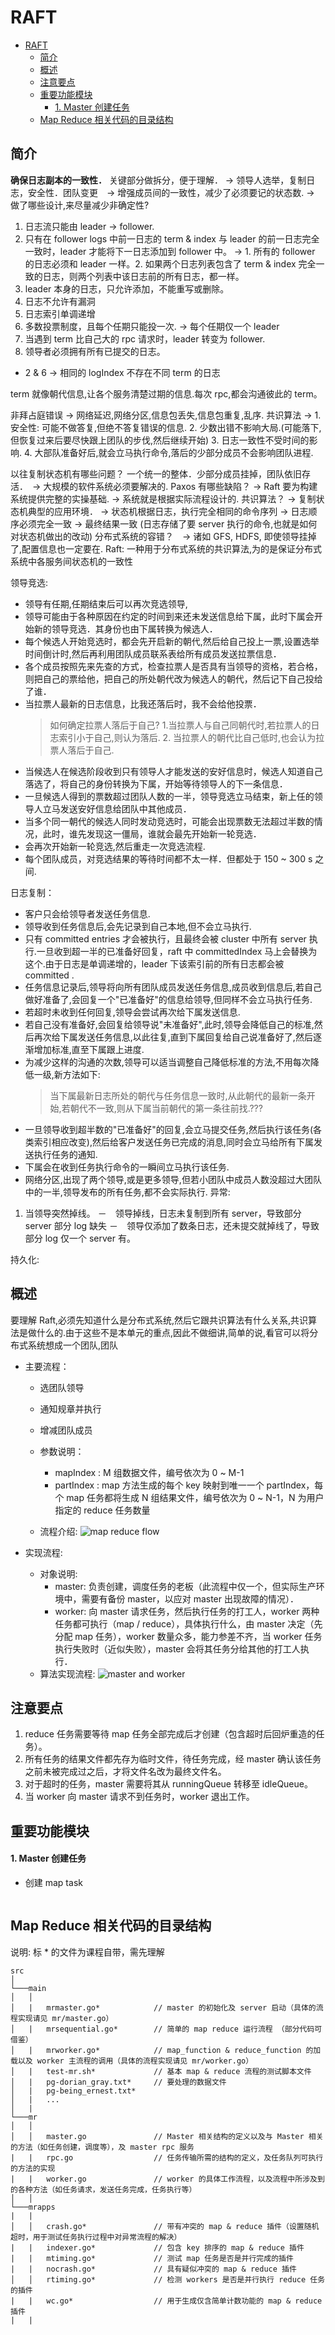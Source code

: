 # RAFT

- [RAFT](#raft)
  - [简介](#简介)
  - [概述](#概述)
  - [注意要点](#注意要点)
  - [重要功能模块](#重要功能模块)
    - [1. Master 创建任务](#1-master-创建任务)
  - [Map Reduce 相关代码的目录结构](#map-reduce-相关代码的目录结构)

## 简介

**确保日志副本的一致性．**
关键部分做拆分，便于理解． -> 领导人选举，复制日志，安全性．团队变更　-> 增强成员间的一致性，减少了必须要记的状态数. ->
做了哪些设计,来尽量减少非确定性?

1. 日志流只能由 leader -> follower.
2. 只有在 follower logs 中前一日志的 term & index 与 leader 的前一日志完全一致时，leader 才能将下一日志添加到 follower 中。 -> 1. 所有的 follower 的日志必须和 leader 一样。2. 如果两个日志列表包含了 term & index 完全一致的日志，则两个列表中该日志前的所有日志，都一样。
3. leader 本身的日志，只允许添加，不能重写或删除。
4. 日志不允许有漏洞
5. 日志索引单调递增
6. 多数投票制度，且每个任期只能投一次. -> 每个任期仅一个 leader
7. 当遇到 term 比自己大的 rpc 请求时，leader 转变为 follower.
8. 领导者必须拥有所有已提交的日志。

- 2 & 6 -> 相同的 logIndex 不存在不同 term 的日志

term 就像朝代信息,让各个服务清楚过期的信息.每次 rpc,都会沟通彼此的 term。

非拜占庭错误 -> 网络延迟,网络分区,信息包丢失,信息包重复,乱序.
共识算法 -> 1.安全性: 可能不做答复,但绝不答复错误的信息. 2. 少数出错不影响大局.(可能落下,但恢复过来后要尽快跟上团队的步伐,然后继续开始) 3. 日志一致性不受时间的影响. 4. 大部队准备好后,就会立马执行命令,落后的少部分成员不会影响团队进程.

以往复制状态机有哪些问题？
一个统一的整体．少部分成员挂掉，团队依旧存活．　-> 大规模的软件系统必须要解决的.
Paxos 有哪些缺陷？ -> Raft 要为构建系统提供完整的实操基础. -> 系统就是根据实际流程设计的.
共识算法？ -> 复制状态机典型的应用环境． -> 状态机根据日志，执行完全相同的命令序列 -> 日志顺序必须完全一致 -> 最终结果一致 (日志存储了要 server 执行的命令,也就是如何对状态机做出的改动)
分布式系统的容错？　-> 诸如 GFS, HDFS, 即使领导挂掉了,配置信息也一定要在.
Raft: 一种用于分布式系统的共识算法,为的是保证分布式系统中各服务间状态机的一致性

领导竞选:

- 领导有任期,任期结束后可以再次竞选领导,
- 领导可能由于各种原因在约定的时间到来还未发送信息给下属，此时下属会开始新的领导竞选．其身份也由下属转换为候选人．
- 每个候选人开始竞选时，都会先开启新的朝代,然后给自己投上一票,设置选举时间倒计时,然后再利用团队成员联系表给所有成员发送拉票信息．
- 各个成员按照先来先查的方式，检查拉票人是否具有当领导的资格，若合格，则把自己的票给他，把自己的所处朝代改为候选人的朝代，然后记下自己投给了谁．
- 当拉票人最新的日志信息，比我还落后时，我不会给他投票．
  > 如何确定拉票人落后于自己? 1.当拉票人与自己同朝代时,若拉票人的日志索引小于自己,则认为落后. 2. 当拉票人的朝代比自己低时,也会认为拉票人落后于自己.
- 当候选人在候选阶段收到只有领导人才能发送的安好信息时，候选人知道自己落选了，将自己的身份转换为下属，开始等待领导人的下一条信息．
- 一旦候选人得到的票数超过团队人数的一半，领导竞选立马结束，新上任的领导人立马发送安好信息给团队中其他成员．
- 当多个同一朝代的候选人同时发动竞选时，可能会出现票数无法超过半数的情况，此时，谁先发现这一僵局，谁就会最先开始新一轮竞选．
- 会再次开始新一轮竞选,然后重走一次竞选流程.
- 每个团队成员，对竞选结果的等待时间都不太一样．但都处于 150 ~ 300 s 之间.

日志复制：

- 客户只会给领导者发送任务信息.
- 领导收到任务信息后,会先记录到自己本地,但不会立马执行.
- 只有 committed entries 才会被执行，且最终会被 cluster 中所有 server 执行.一旦收到超一半的已准备好回复，raft 中 committedIndex 马上会替换为这个.由于日志是单调递增的，leader 下该索引前的所有日志都会被 committed .
- 任务信息记录后,领导将向所有团队成员发送任务信息,成员收到信息后,若自己做好准备了,会回复一个"已准备好"的信息给领导,但同样不会立马执行任务.
- 若超时未收到任何回复,领导会尝试再次给下属发送信息.
- 若自己没有准备好,会回复给领导说"未准备好",此时,领导会降低自己的标准,然后再次给下属发送任务信息,以此往复,直到下属回复给自己说准备好了,然后逐渐增加标准,直至下属跟上进度.
- 为减少这样的沟通的次数,领导可以适当调整自己降低标准的方法,不用每次降低一级,新方法如下:
  > 当下属最新日志所处的朝代与任务信息一致时,从此朝代的最新一条开始,若朝代不一致,则从下属当前朝代的第一条往前找.???
- 一旦领导收到超半数的"已准备好"的回复,会立马提交任务,然后执行该任务(各类索引相应改变),然后给客户发送任务已完成的消息,同时会立马给所有下属发送执行任务的通知.
- 下属会在收到任务执行命令的一瞬间立马执行该任务.
- 网络分区,出现了两个领导,或是更多领导,但若小团队中成员人数没超过大团队中的一半,领导发布的所有任务,都不会实际执行.
  异常:

1. 当领导突然掉线。
   －　领导掉线，日志未复制到所有 server，导致部分 server 部分 log 缺失
   －　领导仅添加了数条日志，还未提交就掉线了，导致部分 log 仅一个 server 有。

持久化:

## 概述

要理解 Raft,必须先知道什么是分布式系统,然后它跟共识算法有什么关系,共识算法是做什么的.由于这些不是本单元的重点,因此不做细讲,简单的说,看官可以将分布式系统想成一个团队,团队

- 主要流程：

  - 选团队领导
  - 通知规章并执行
  - 增减团队成员

  - 参数说明：
    - mapIndex : M 组数据文件，编号依次为 0 ~ M-1
    - partIndex : map 方法生成的每个 key 映射到唯一一个 partIndex，每个 map 任务都将生成 N 组结果文件，编号依次为 0 ~ N-1，N 为用户指定的 reduce 任务数量
  - 流程介绍:
    ![map reduce flow](./map_reduce_flow.png)

- 实现流程:
  - 对象说明:
    - master: 负责创建，调度任务的老板（此流程中仅一个，但实际生产环境中，需要有备份 master，以应对 master 出现故障的情况）．
    - worker: 向 master 请求任务，然后执行任务的打工人，worker 两种任务都可执行（map / reduce），具体执行什么，由 master 决定（先分配 map 任务），worker 数量众多，能力参差不齐，当 worker 任务执行失败时（近似失败），master 会将其任务分给其他的打工人执行．
  - 算法实现流程:
    ![master and worker](./master_and_worker.png)

## 注意要点

1. reduce 任务需要等待 map 任务全部完成后才创建（包含超时后回炉重造的任务）。
2. 所有任务的结果文件都先存为临时文件，待任务完成，经 master 确认该任务之前未被完成过之后，才将文件名改为最终文件名。
3. 对于超时的任务，master 需要将其从 runningQueue 转移至 idleQueue。
4. 当 worker 向 master 请求不到任务时，worker 退出工作。

## 重要功能模块

#### 1. Master 创建任务

- 创建 map task

```

```

## Map Reduce 相关代码的目录结构

说明: 标 \* 的文件为课程自带，需先理解

```
src
│
└───main
│   │
│   |   mrmaster.go*            // master 的初始化及 server 启动（具体的流程实现请见 mr/master.go）
│   |   mrsequential.go*        // 简单的 map reduce 运行流程 （部分代码可借鉴）
│   |   mrworker.go*            // map_function & reduce_function 的加载以及 worker 主流程的调用（具体的流程实现请见 mr/worker.go）
│   |   test-mr.sh*             // 基本 map & reduce 流程的测试脚本文件
│   |   pg-dorian_gray.txt*     // 要处理的数据文件
│   |   pg-being_ernest.txt*
│   |   ...
│   |
└───mr
│   │
│   │   master.go               // Master 相关结构的定义以及与 Master 相关的方法（如任务创建，调度等），及 master rpc 服务
|   |   rpc.go                  // 任务传输所需的结构的定义，及任务队列可执行的方法的实现
|   |   worker.go               // worker 的具体工作流程，以及流程中所涉及到的各种方法（如任务请求，发送任务完成，任务执行等）
│   │
└───mrapps
|   |
│   │   crash.go*               // 带有冲突的 map & reduce 插件（设置随机超时，用于测试任务执行过程中对异常流程的解决）
|   |   indexer.go*             // 包含 key 排序的 map & reduce 插件
|   |   mtiming.go*             // 测试 map 任务是否是并行完成的插件
|   |   nocrash.go*             // 具有疑似冲突的 map & reduce 插件
│   │   rtiming.go*             // 检测 workers 是否是并行执行 reduce 任务的插件
|   |   wc.go*                  // 用于生成仅含简单计数功能的 map & reduce 插件
|   |
```
